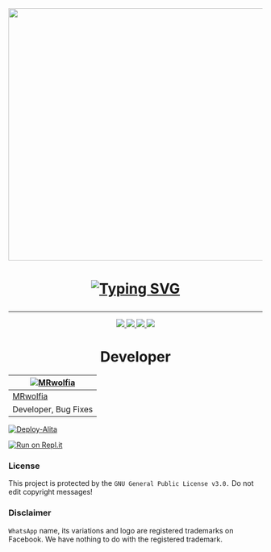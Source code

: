 <div align="center">
  <img src=https://images.app.goo.gl/TukaVsenvwXmrMoMA" width="700" height="500">
 <h1>
 <p align="center"> 
 <a href="https://git.io/J0hKr">
        <img
        src="https://readme-typing-svg.herokuapp.com?font=Roboto+Mono&color=%23F70000&center=true&lines=Alita+Whatsapp+User+Bot"
            alt="Typing SVG"
        />
    </a>
</p> 
</h1>
  
</div>

----



<p align="center">
  <a href="httsp://github.com/MRwolfia/Alita">
    <img src="https://img.shields.io/github/repo-size/MRwolfia/Alita?color=purple&label=Repo%20Size&style=plastic">

  </a>
  <a href="httsp://github.com/MRwolfia/Alita">
    <img src="https://img.shields.io/github/license/MRwolfia/Alita?color=purple&label=License&style=plastic">

  </a>
  <a href="httsp://github.com/MRwolfia/Alita">
    <img src="https://img.shields.io/github/languages/top/MRwolfia/Alita?color=purple&label=Javascript&style=plastic">

  </a>
  <a href="httsp://github.com/MRwolfia/Alita">
    <img src="https://img.shields.io/static/v1?label=Author&message=MR%20wolfia&color=purple&style=plastic">

  </a>
  </p>
 

<div align="center">
  <h1>Developer</h1>

| [![MRwolfia](https://github.com/MRwolfia.png?size=150)](https://github.com/MRwolfia) | 
|----
 [MRwolfia](https://github.com/MRwolfia) |
 Developer, Bug Fixes |
 
 </div>
 
 
[![Deploy-Alita](https://www.herokucdn.com/deploy/button.svg)](https://heroku.com/deploy?template=https://github.com/MRwolfia/Alita_Deploy)

[![Run on Repl.it](https://repl.it/badge/github/quiec/whatsAlfa)](https://replit.com/@Wolfia/Alita-QR?v=1)



### License
This project is protected by the `GNU General Public License v3.0.`
Do not edit copyright messages!

### Disclaimer
`WhatsApp` name, its variations and logo are registered trademarks on Facebook. We have nothing to do with the registered trademark.
